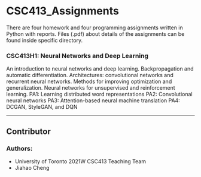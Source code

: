 # CSC413_Assignments
There are four homework and four programming assignments written in Python with reports. Files (.pdf) about details of the assignments can be found inside specific directory.

### CSC413H1: Neural Networks and Deep Learning
An introduction to neural networks and deep learning. Backpropagation and automatic differentiation. Architectures: convolutional networks and recurrent neural networks. Methods for improving optimization and generalization. Neural networks for unsupervised and reinforcement learning.
PA1: Learning distributed word representations
PA2: Convolutional neural networks
PA3: Attention-based neural machine translation
PA4: DCGAN, StyleGAN, and DQN

----
## Contributor
### Authors:
* University of Toronto 2021W CSC413 Teaching Team
* Jiahao Cheng
